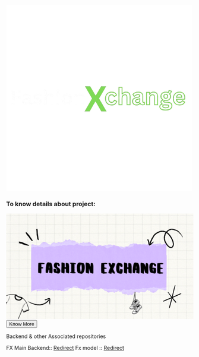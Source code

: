 <div className="w-full flex justify-center items-center" >
  <img src='/readme-assets/fx-logo-dark-mode.png' alt='Fashion Excahnge logo'
</div>

<div>
  <h3>To know details about project:</h3>
  <img src='readme-assets/ppt-thumbnail.png' alt='FashionX presentation thumbnail' />
  <button className='bg-green-500' href='https://www.canva.com/design/DAGOgpNaNZI/-SHGfEvIWklq2RG7Sm-tWg/view?utm_content=DAGOgpNaNZI&utm_campaign=designshare&utm_medium=link2&utm_source=uniquelinks&utlId=h8df6a57914#16' 
    >Know More</button>
</div>

Backend & other Associated repositories 

FX Main Backend:: <a href='https://github.com/Adeesh-bode/fx-backend' classname='text-green' >Redirect</a>
Fx model ::  <a href='https://github.com/Adeesh-bode/FXModel' classname='text-green' >Redirect</a>
